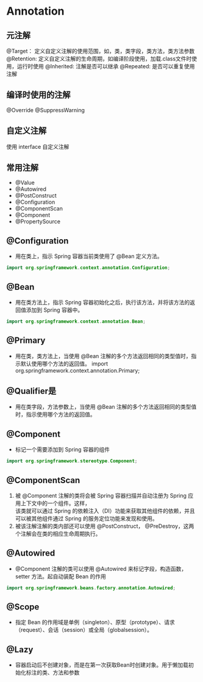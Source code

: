 # Annotation 

##  元注解
@Target： 定义自定义注解的使用范围，如，类，类字段，类方法，类方法参数
@Retention: 定义自定义注解的生命周期，如编译阶段使用，加载.class文件时使用，运行时使用
@Inherited: 注解是否可以继承
@Repeated: 是否可以重复使用注解

## 编译时使用的注解
@Override
@SuppressWarning

## 自定义注解
使用 interface 自定义注解

## 常用注解
- @Value
- @Autowired    
- @PostConstruct
- @Configuration    
- @ComponentScan
- @Component
- @PropertySource


## @Configuration
- 用在类上，指示 Spring 容器当前类使用了 @Bean 定义方法。

```java
import org.springframework.context.annotation.Configuration;
```


## @Bean
- 用在类方法上，指示 Spring 容器初始化之后，执行该方法，并将该方法的返回值添加到 Spring 容器中。
```java
import org.springframework.context.annotation.Bean;
```


## @Primary
- 用在类，类方法上，当使用 @Bean 注解的多个方法返回相同的类型值时，指示默认使用哪个方法的返回值。
import org.springframework.context.annotation.Primary;


## @Qualifier是
- 用在类字段，方法参数上，当使用 @Bean 注解的多个方法返回相同的类型值时，指示使用哪个方法的返回值。


## @Component
- 标记一个需要添加到 Spring 容器的组件
```java
import org.springframework.stereotype.Component;

```


## @ComponentScan
  1. 被 @Component 注解的类将会被 Spring 容器扫描并自动注册为 Spring 应用上下文中的一个组件。这样，    
  该类就可以通过 Spring 的依赖注入（DI）功能来获取其他组件的依赖，并且可以被其他组件通过 Spring 的服务定位功能来发现和使用。    
  2. 被该注解注解的类内部还可以使用 @PostConstruct， @PreDestroy，这两个注解会在类的相应生命周期执行。


## @Autowired
- @Component 注解的类可以使用 @Autowired 来标记字段，构造函数，setter 方法。起自动装配 Bean 的作用
```java
import org.springframework.beans.factory.annotation.Autowired;
```

## @Scope
- 指定 Bean 的作用域是单例（singleton）、原型（prototype）、请求（request）、会话（session）或全局（globalsession）。

## @Lazy
- 容器启动后不创建对象，而是在第一次获取Bean时创建对象。用于懒加载初始化标注的类、方法和参数